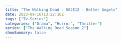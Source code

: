 ```yaml
---
title: "The Walking Dead - S02E12 - Better Angels"
date: 2023-09-16T13:22:10Z
tags: ["Tv-Series"]
categories: ["Drama", "Horror", "Thriller"]
series: ["The Walking Dead Season 2"]
showSummary: false
---
```


  <mux-player stream-type="on-demand"
  src="https://kp3d-my.sharepoint.com/personal/ryoo_kp3d_onmicrosoft_com/_layouts/15/download.aspx?share=EdA4FpijodxHmGIGXhlLUdkB_55bqoEQx8cBsmfJPV8SQA" metadata-video-title="The Walking Dead - S02E12 - Better Angels" prefer-playback="mse" controls>
  </mux-player>
  
  
  <script src="https://cdn.jsdelivr.net/npm/@mux/mux-player"></script>
  
   <script id="fx02XLOSMJzr5M8SoZ01sWfn02UqCKWB7ZKeTNqS299I3k" type="application/ld+json">
 {
  "@context": "https://schema.org/",
  "@type": "VideoObject",
  "name": "The Walking Dead - S02E12 - Better Angels",
  "contentUrl": "https://stream.mux.com/fx02XLOSMJzr5M8SoZ01sWfn02UqCKWB7ZKeTNqS299I3k.m3u8",
  "thumbnailUrl": "https://www.themoviedb.org/t/p/original/eUMwG5vXg4ovEUvXLAFgrr4bQvp.jpg?width=314&fit_mode=preserve&time=25",
  "uploadDate": "2023-09-16T13:22:10Z",
}

</script>

